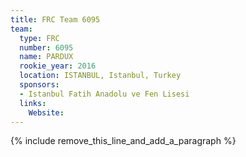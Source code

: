 ```yaml
---
title: FRC Team 6095
team:
  type: FRC
  number: 6095
  name: PARDUX
  rookie_year: 2016
  location: ISTANBUL, Istanbul, Turkey
  sponsors:
  - Istanbul Fatih Anadolu ve Fen Lisesi
  links:
    Website:
---
```


{% include remove_this_line_and_add_a_paragraph %}